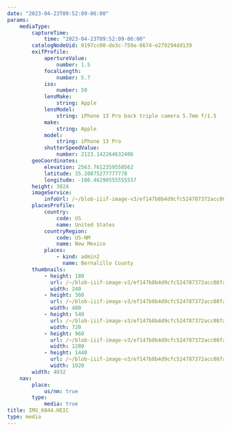 ```yaml
---
date: "2023-04-23T09:52:09-06:00"
params:
    mediaType:
        captureTime:
            time: "2023-04-23T09:52:09-06:00"
        catalogNodeUid: 0197cc00-de3c-759a-8674-e279294dd139
        exifProfile:
            apertureValue:
                number: 1.5
            focalLength:
                number: 5.7
            iso:
                number: 50
            lensMake:
                string: Apple
            lensModel:
                string: iPhone 13 Pro back triple camera 5.7mm f/1.5
            make:
                string: Apple
            model:
                string: iPhone 13 Pro
            shutterSpeedValue:
                number: 2123.142264632406
        geoCoordinates:
            elevation: 2563.7612359550562
            latitude: 35.20875277777778
            longitude: -106.46290555555557
        height: 3024
        imageService:
            infoUrl: /~/blob-iiif-image-v3/ef147b8b4d9cfc524787372acc08fa6f7207b7811bd24121634a660b67d846cd/info.json
        placesProfile:
            country:
                code: US
                name: United States
            countryRegion:
                code: US-NM
                name: New Mexico
            places:
                - kind: admin2
                  name: Bernalillo County
        thumbnails:
            - height: 180
              url: /~/blob-iiif-image-v3/ef147b8b4d9cfc524787372acc08fa6f7207b7811bd24121634a660b67d846cd/full/240%2C180/0/default.jpg
              width: 240
            - height: 360
              url: /~/blob-iiif-image-v3/ef147b8b4d9cfc524787372acc08fa6f7207b7811bd24121634a660b67d846cd/full/480%2C360/0/default.jpg
              width: 480
            - height: 540
              url: /~/blob-iiif-image-v3/ef147b8b4d9cfc524787372acc08fa6f7207b7811bd24121634a660b67d846cd/full/720%2C540/0/default.jpg
              width: 720
            - height: 960
              url: /~/blob-iiif-image-v3/ef147b8b4d9cfc524787372acc08fa6f7207b7811bd24121634a660b67d846cd/full/1280%2C960/0/default.jpg
              width: 1280
            - height: 1440
              url: /~/blob-iiif-image-v3/ef147b8b4d9cfc524787372acc08fa6f7207b7811bd24121634a660b67d846cd/full/1920%2C1440/0/default.jpg
              width: 1920
        width: 4032
    nav:
        place:
            us/nm: true
        type:
            media: true
title: IMG_6844.HEIC
type: media
---
```

